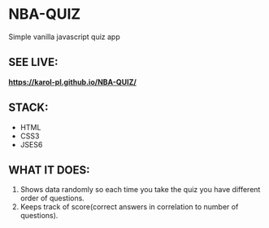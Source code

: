 # NBA-QUIZ
Simple vanilla javascript quiz app 

## **SEE LIVE:**
**https://karol-pl.github.io/NBA-QUIZ/**

## **STACK:**
* HTML
* CSS3
* JSES6

## **WHAT IT DOES:**
1. Shows data randomly so each time you take the quiz you have different order of questions.
2. Keeps track of score(correct answers in correlation to number of questions).

